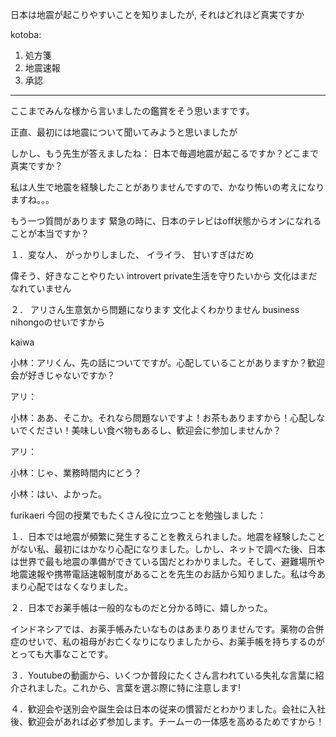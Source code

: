 日本は地震が起こりやすいことを知りましたが,
それはどれほど真実ですか

kotoba:
1. 処方箋
2. 地震速報
3. 承認
---
ここまでみんな様から言いましたの鑑賞をそう思いますです。

正直、最初には地震について聞いてみようと思いましたが

しかし、もう先生が答えましたね：
日本で毎週地震が起こるですか？どこまで真実ですか？

私は人生で地震を経験したことがありませんですので、かなり怖いの考えになりますね。。。

もう一つ質問があります
緊急の時に、日本のテレビはoff状態からオンになれることが本当ですか？


１．変な人、
がっかりしました、
イライラ、
甘いすぎはだめ

偉そう、好きなことやりたい
introvert
private生活を守りたいから
文化はまだなれていません

２．
アリさん生意気から問題になります
文化よくわかりません
business nihongoのせいですから


kaiwa

小林：アリくん、先の話についてですが。心配していることがありますか？歓迎会が好きじゃないですか？

アリ：

小林：ああ、そこか。それなら問題ないですよ！お茶もありますから！心配しないでください！美味しい食べ物もあるし、歓迎会に参加しませんか？

アリ：

小林：じゃ、業務時間内にどう？

小林：はい、よかった。




furikaeri
今回の授業でもたくさん役に立つことを勉強しました：



１．日本では地震が頻繁に発生することを教えられました。地震を経験したことがない私、最初にはかなり心配になりました。しかし、ネットで調べた後、日本は世界で最も地震の準備ができている国だとわかりました。そして、避難場所や地震速報や携帯電話速報制度があることを先生のお話から知りました。私は今あまり心配ではなくなりました。



２．日本でお薬手帳は一般的なものだと分かる時に、嬉しかった。

インドネシアでは、お薬手帳みたいなものはあまりありませんです。薬物の合併症のせいで、私の祖母がお亡くなりになりましたから、お薬手帳を持ちするのがとっても大事なことです。



３．Youtubeの動画から、いくつか普段にたくさん言われている失礼な言葉に紹介されました。これから、言葉を選ぶ際に特に注意します!



４．歓迎会や送別会や誕生会は日本の従来の慣習だとわかりました。会社に入社後、歓迎会があれば必ず参加します。チームーの一体感を高めるためですから！